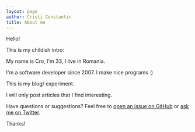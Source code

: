 ```yaml
---
layout: page
author: Cristi Constantin
title: About me
---
```


Hello!

This is my childish intro:

My name is Cro, I'm 33, I live in Romania.

I'm a software developer since 2007. I make nice programs :)

This is my blog/ experiment.

I will only post articles that I find interesting.

Have questions or suggestions? Feel free to [open an issue on GitHub](https://github.com/croqaz/croqaz.github.io/issues) or [ask me on Twitter](https://twitter.com/croqaz).

Thanks!
